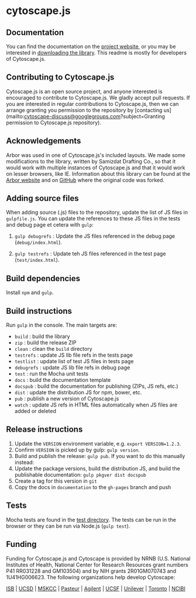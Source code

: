# cytoscape.js




## Documentation

You can find the documentation on the [project website](http://cytoscape.github.com/cytoscape.js), or you may be interested in [downloading the library](http://cytoscape.github.io/cytoscape.js/#downloads).  This readme is mostly for developers of Cytoscape.js.




## Contributing to Cytoscape.js

Cytoscape.js is an open source project, and anyone interested is encouraged to contribute to Cytoscape.js.  We gladly accept pull requests.  If you are interested in regular contributions to Cytoscape.js, then we can arrange granting you permission to the repository by [contacting us](mailto:cytoscape-discuss@googlegroups.com?subject=Granting permission to Cytoscape.js repository).




## Acknowledgements

Arbor was used in one of Cytoscape.js's included layouts.  We made some
modifications to the library, written by Samizdat Drafting Co., so that it
would work with multiple instances of Cytoscape.js and that it would work
on lesser browsers, like IE.  Information about this library can be found
at the [Arbor website](http://arborjs.org/) and on [GitHub](https://github.com/maxkfranz/arbor) where the original code was forked.





## Adding source files

When adding source (.js) files to the repository, update the list of JS files in `gulpfile.js`.  You can update the references to these JS files in the tests and debug page et cetera with `gulp`:

 1. `gulp debugrefs` : Update the JS files referenced in the debug page (`debug/index.html`).

 1. `gulp testrefs` : Update teh JS files referenced in the test page (`test/index.html`).




## Build dependencies

Install `npm` and `gulp`.




## Build instructions

Run `gulp` in the console.  The main targets are:

 * `build` : build the library
 * `zip` : build the release ZIP
 * `clean` : clean the `build` directory
 * `testrefs` : update JS lib file refs in the tests page
 * `testlist` : update list of test JS files in tests page
 * `debugrefs` : update JS lib file refs in debug page
 * `test` : run the Mocha unit tests
 * `docs` : build the documentation template
 * `docspub` : build the documentation for publishing (ZIPs, JS refs, etc.)
 * `dist` : update the distribution JS for npm, bower, etc.
 * `pub` : publish a new version of Cytoscape.js
 * `watch` : update JS refs in HTML files automatically when JS files are added or deleted




## Release instructions

 1. Update the `VERSION` environment variable, e.g. `export VERSION=1.2.3`.
 1. Confirm `VERSION` is picked up by gulp: `gulp version`.
 1. Build and publish the release: `gulp pub`.  If you want to do this manually instead:
  1. Update the package versions, build the distribution JS, and build the publishable documentation: `gulp pkgver dist docspub`
  1. Create a tag for this version in `git`
  1. Copy the docs in `documentation` to the `gh-pages` branch and push



## Tests

Mocha tests are found in the [test directory](https://github.com/cytoscape/cytoscape.js/tree/master/test).  The tests can be run in the browser or they can be run via Node.js (`gulp test`).




## Funding

Funding for Cytoscape.js and Cytoscape is provided by NRNB (U.S. National Institutes of Health, National Center for Research Resources grant numbers P41 RR031228 and GM103504) and by NIH grants 2R01GM070743 and 1U41HG006623. The following organizations help develop Cytoscape:

[ISB](http://www.systemsbiology.org) | 
[UCSD](http://www.ucsd.edu) | 
[MSKCC](http://cbio.mskcc.org) | 
[Pasteur](http://www.pasteur.fr) | 
[Agilent](http://www.agilent.com/) | 
[UCSF](http://www.ucsf.edu/) |
[Unilever](http://www.unilever.com) |
[Toronto](http://www.utoronto.ca) |
[NCIBI](http://portal.ncibi.org/gateway/index.html)



